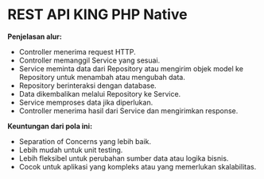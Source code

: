 # REST API KING PHP Native
**Penjelasan alur:**

- Controller menerima request HTTP.
- Controller memanggil Service yang sesuai.
- Service meminta data dari Repository atau mengirim objek model ke Repository untuk menambah atau mengubah data.
- Repository berinteraksi dengan database.
- Data dikembalikan melalui Repository ke Service.
- Service memproses data jika diperlukan.
- Controller menerima hasil dari Service dan mengirimkan response.

**Keuntungan dari pola ini:**

- Separation of Concerns yang lebih baik.
- Lebih mudah untuk unit testing.
- Lebih fleksibel untuk perubahan sumber data atau logika bisnis.
- Cocok untuk aplikasi yang kompleks atau yang memerlukan skalabilitas.
